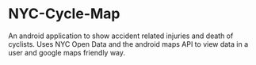 # NYC-Cycle-Map
An android application to show accident related injuries and death of cyclists. Uses NYC Open Data and the android maps API to view data in a user and google maps friendly way.
